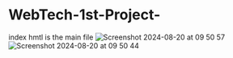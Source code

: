 # WebTech-1st-Project-

index hmtl is the main file
![Screenshot 2024-08-20 at 09 50 57](https://github.com/user-attachments/assets/6af3f66d-ab5d-49fb-8a18-bc1961df2c6e)
![Screenshot 2024-08-20 at 09 50 44](https://github.com/user-attachments/assets/f12fc660-f546-451f-b29d-95285477c182)
